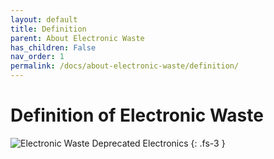 ```yaml
---
layout: default
title: Definition
parent: About Electronic Waste
has_children: False
nav_order: 1
permalink: /docs/about-electronic-waste/definition/
---
```


# Definition of Electronic Waste

![Electronic Waste](https://kclibrary.org/sites/default/files/electronics.jpg)
Deprecated Electronics
{: .fs-3 }

